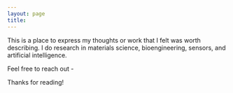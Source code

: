 ```yaml
---
layout: page
title: 
---
```


This is a place to express my thoughts or work that I felt was worth describing. I do research in materials science, bioengineering, sensors, and artificial intelligence. 

Feel free to reach out -  <script>
  var email = "{{ site.author.email_name }}" + "@" + "{{ site.author.email_domain }}";
  document.write(email);
</script>

Thanks for reading!